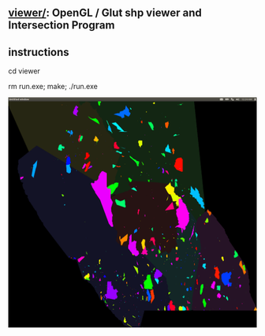 ## [viewer/](https://github.com/ashlinrichardson/shp/tree/master/viewer): OpenGL / Glut shp viewer and Intersection Program

## instructions
cd viewer

rm run.exe; make; ./run.exe

![alt text](https://github.com/ashlinrichardson/shp/blob/master/viewer/parks.png)
